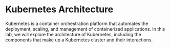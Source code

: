 # Kubernetes Architecture

Kubernetes is a container orchestration platform that automates the deployment, scaling, and management of containerized applications. In this lab, we will explore the architecture of Kubernetes, including the components that make up a Kubernetes cluster and their interactions.
